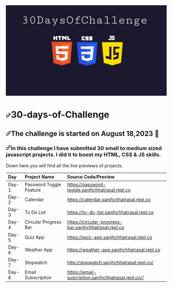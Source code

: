 <img src="https://github.com/sanjhchhatrasal/30-Days-Challenge/blob/main/30DayChallenge.jpeg" style="max-width: 100%;">
<h1 tabindex="-1" dir="auto"><a id="user-content-51days51submits" class="anchor" aria-hidden="true" href="#51days51submits"><svg class="octicon octicon-link" viewBox="0 0 16 16" version="1.1" width="16" height="16" aria-hidden="true"><path d="m7.775 3.275 1.25-1.25a3.5 3.5 0 1 1 4.95 4.95l-2.5 2.5a3.5 3.5 0 0 1-4.95 0 .751.751 0 0 1 .018-1.042.751.751 0 0 1 1.042-.018 1.998 1.998 0 0 0 2.83 0l2.5-2.5a2.002 2.002 0 0 0-2.83-2.83l-1.25 1.25a.751.751 0 0 1-1.042-.018.751.751 0 0 1-.018-1.042Zm-4.69 9.64a1.998 1.998 0 0 0 2.83 0l1.25-1.25a.751.751 0 0 1 1.042.018.751.751 0 0 1 .018 1.042l-1.25 1.25a3.5 3.5 0 1 1-4.95-4.95l2.5-2.5a3.5 3.5 0 0 1 4.95 0 .751.751 0 0 1-.018 1.042.751.751 0 0 1-1.042.018 1.998 1.998 0 0 0-2.83 0l-2.5 2.5a1.998 1.998 0 0 0 0 2.83Z"></path></svg></a>30-days-of-Challenge</h1>
<h2 tabindex="-1" dir="auto"><a id="user-content-this-challenge-is-started-on-february-252021-" class="anchor" aria-hidden="true" href="#this-challenge-is-started-on-August-182023-"><svg class="octicon octicon-link" viewBox="0 0 16 16" version="1.1" width="16" height="16" aria-hidden="true"><path d="m7.775 3.275 1.25-1.25a3.5 3.5 0 1 1 4.95 4.95l-2.5 2.5a3.5 3.5 0 0 1-4.95 0 .751.751 0 0 1 .018-1.042.751.751 0 0 1 1.042-.018 1.998 1.998 0 0 0 2.83 0l2.5-2.5a2.002 2.002 0 0 0-2.83-2.83l-1.25 1.25a.751.751 0 0 1-1.042-.018.751.751 0 0 1-.018-1.042Zm-4.69 9.64a1.998 1.998 0 0 0 2.83 0l1.25-1.25a.751.751 0 0 1 1.042.018.751.751 0 0 1 .018 1.042l-1.25 1.25a3.5 3.5 0 1 1-4.95-4.95l2.5-2.5a3.5 3.5 0 0 1 4.95 0 .751.751 0 0 1-.018 1.042.751.751 0 0 1-1.042.018 1.998 1.998 0 0 0-2.83 0l-2.5 2.5a1.998 1.998 0 0 0 0 2.83Z"></path></svg></a>The challenge is started on August  18,2023 <g-emoji class="g-emoji" alias="date" fallback-src="https://github.githubassets.com/images/icons/emoji/unicode/1f4c5.png">📅</g-emoji></h2>
<h3 tabindex="-1" dir="auto"><a id="user-content-in-this-challenge-a-submitted-51-little-to-medium-size-projects-sometimes-i-did-a-little-website-component-or-sometimes-some-javascript-app-as-a-submit-i-did-it-to-boost-my-html-css--js-skills" class="anchor" aria-hidden="true" href="#in-this-challenge-a-submitted-51-little-to-medium-size-projects-sometimes-i-did-a-little-website-component-or-sometimes-some-javascript-app-as-a-submit-i-did-it-to-boost-my-html-css--js-skills"><svg class="octicon octicon-link" viewBox="0 0 16 16" version="1.1" width="16" height="16" aria-hidden="true"><path d="m7.775 3.275 1.25-1.25a3.5 3.5 0 1 1 4.95 4.95l-2.5 2.5a3.5 3.5 0 0 1-4.95 0 .751.751 0 0 1 .018-1.042.751.751 0 0 1 1.042-.018 1.998 1.998 0 0 0 2.83 0l2.5-2.5a2.002 2.002 0 0 0-2.83-2.83l-1.25 1.25a.751.751 0 0 1-1.042-.018.751.751 0 0 1-.018-1.042Zm-4.69 9.64a1.998 1.998 0 0 0 2.83 0l1.25-1.25a.751.751 0 0 1 1.042.018.751.751 0 0 1 .018 1.042l-1.25 1.25a3.5 3.5 0 1 1-4.95-4.95l2.5-2.5a3.5 3.5 0 0 1 4.95 0 .751.751 0 0 1-.018 1.042.751.751 0 0 1-1.042.018 1.998 1.998 0 0 0-2.83 0l-2.5 2.5a1.998 1.998 0 0 0 0 2.83Z"></path></svg></a>In this challenge I have submitted 30 small to medium sized javascript projects. I did it to boost my HTML, CSS & JS skills.</h3>
<p dir="auto">Down here you will find all the live previews of projects.</p>
<table>
<thead>
<tr>
<th align="left">Day</th>
<th align="left">Project Name</th>
<th align="left">Source Code/Preview</th>
</tr>
</thead>
<tbody>
<tr>
<td align="left">Day-1</td>
<td align="left">Password Toggle Feature</td>
<td align="left"><a href="https://password-toggle.sanjhchhatrasal.repl.co" rel="nofollow">https://password-toggle.sanjhchhatrasal.repl.co</a></td>
</tr>
 <tr>
<td align="left">Day-2</td>
<td align="left">Calendar</td>
<td align="left"><a href="https://calendar.sanjhchhatrasal.repl.co">https://calendar.sanjhchhatrasal.repl.co</a></td>
</tr>
<tr>
<td align="left">Day-3</td>
<td align="left">To Do List</td>
<td align="left"><a href="https://to-do-list.sanjhchhatrasal.repl.co">https://to-do-list.sanjhchhatrasal.repl.co</a></td>
</tr>
<tr>
<td align="left">Day-4</td>
<td align="left">Circular Progress Bar</td>
<td align="left"><a href="https://circular-progress-bar.sanjhchhatrasal.repl.co">https://circular-progress-bar.sanjhchhatrasal.repl.co</a></td>
</tr>
 <tr>
<td align="left">Day-5</td>
<td align="left">Quiz App</td>
<td align="left"><a href="https://quiz-app.sanjhchhatrasal.repl.co">https://quiz-app.sanjhchhatrasal.repl.co</a></td>
</tr>
<tr>
<td align="left">Day-6</td>
<td align="left">Weather App</td>
<td align="left"><a href="https://weather-app.sanjhchhatrasal.repl.co">https://weather-app.sanjhchhatrasal.repl.co</a></td>
</tr>
 <tr>
<td align="left">Day-7</td>
<td align="left">Stopwatch</td>
<td align="left"><a href="http://stopwatch.sanjhchhatrasal.repl.co/">http://stopwatch.sanjhchhatrasal.repl.co/</a></td>
</tr>
  <tr>
<td align="left">Day-8</td>
<td align="left">Email Subscription</td>
<td align="left"><a href="https://email-suscription.sanjhchhatrasal.repl.co/">https://email-suscription.sanjhchhatrasal.repl.co//</a></td>
</tr>
</tbody>
</table>

